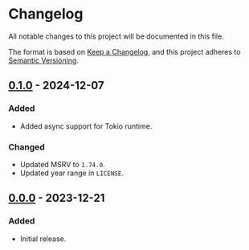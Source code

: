 # Changelog

All notable changes to this project will be documented in this file.

The format is based on [Keep a Changelog](https://keepachangelog.com/en/1.0.0/),
and this project adheres to [Semantic Versioning](https://semver.org/spec/v2.0.0.html).

## [0.1.0] - 2024-12-07

### Added

- Added async support for Tokio runtime.

### Changed

- Updated MSRV to `1.74.0`.
- Updated year range in `LICENSE`.

## [0.0.0] - 2023-12-21

### Added

- Initial release.

[0.1.0]: https://github.com/chksum-rs/sha2-384/compare/v0.0.0...v0.1.0
[0.0.0]: https://github.com/chksum-rs/sha2-384/releases/tag/v0.0.0
